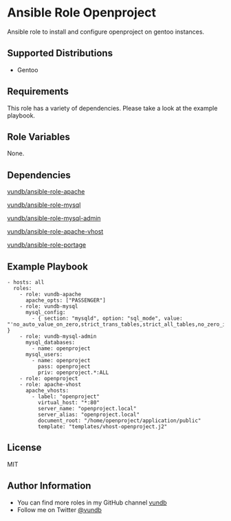 Ansible Role Openproject
===============================================

Ansible role to install and configure openproject on gentoo instances.

Supported Distributions
-----------------------

- Gentoo

Requirements
------------

This role has a variety of dependencies. Please take a look at the example playbook.

Role Variables
--------------

None.

Dependencies
------------

[vundb/ansible-role-apache](https://github.com/vundb/ansible-role-apache)

[vundb/ansible-role-mysql](https://github.com/vundb/ansible-role-mysql)

[vundb/ansible-role-mysql-admin](https://github.com/vundb/ansible-role-mysql-admin)

[vundb/ansible-role-apache-vhost](https://github.com/vundb/ansible-role-apache-vhost)

[vundb/ansible-role-portage](https://github.com/vundb/ansible-role-portage)

Example Playbook
----------------
```
- hosts: all
  roles:
    - role: vundb-apache
      apache_opts: ["PASSENGER"]
    - role: vundb-mysql
      mysql_config:
        - { section: "mysqld", option: "sql_mode", value: "'no_auto_value_on_zero,strict_trans_tables,strict_all_tables,no_zero_in_date,no_zero_date,error_for_division_by_zero,no_auto_create_user,no_engine_substitution'" }
    - role: vundb-mysql-admin
      mysql_databases:
        - name: openproject
      mysql_users:
        - name: openproject
          pass: openproject
          priv: openproject.*:ALL
    - role: openproject
    - role: apache-vhost
      apache_vhosts:
        - label: "openproject"
          virtual_host: "*:80"
          server_name: "openproject.local"
          server_alias: "openproject.local"
          document_root: "/home/openproject/application/public"
          template: "templates/vhost-openproject.j2"
```

License
-------

MIT

Author Information
------------------

- You can find more roles in my GitHub channel [vundb](https://github.com/vundb)
- Follow me on Twitter [@vundb](https://twitter.com/vundb)
